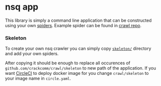 # nsq app

This library is simply a command line application that can be constructed using your own [spiders](https://godoc.org/github.com/crackcomm/crawl/nsq/consumer#Spider).
Example spider can be found in [crawl repo](https://github.com/crackcomm/crawl/blob/master/examples/imdb/spider/spider.go).

### Skeleton

To create your own nsq crawler you can simply copy [`skeleton/`](https://github.com/crackcomm/crawl/tree/master/nsq/consumer/skeleton)
directory and add your own spiders.

After copying it should be enough to replace all occurences of `github.com/crackcomm/crawl/skeleton` to new path of the application.
If you want [CircleCI](https://circleci.com/) to deploy docker image for you change `crawl/skeleton` to your image name in `circle.yaml`.
